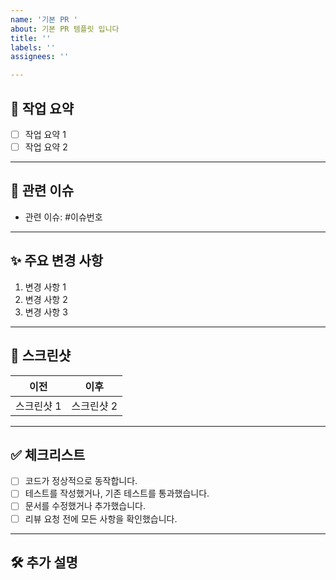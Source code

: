 ```yaml
---
name: '기본 PR '
about: 기본 PR 템플릿 입니다
title: ''
labels: ''
assignees: ''

---
```


## 📝 작업 요약
<!-- 이 PR에서 수행한 작업 내용을 간략히 작성해주세요. -->

- [ ] 작업 요약 1
- [ ] 작업 요약 2

---

## 🔗 관련 이슈
<!-- 이 PR과 관련된 이슈 번호를 작성해주세요. -->
- 관련 이슈: #이슈번호

---

## ✨ 주요 변경 사항
<!-- 변경된 주요 내용을 설명해주세요. -->
1. 변경 사항 1
2. 변경 사항 2
3. 변경 사항 3

---

## 📸 스크린샷
<!-- UI 변경 사항이 있다면 스크린샷을 첨부해주세요. -->
| 이전 | 이후 |
|------|------|
| 스크린샷 1 | 스크린샷 2 |

---

## ✅ 체크리스트
<!-- PR을 제출하기 전에 확인해야 할 항목들을 체크해주세요. -->
- [ ] 코드가 정상적으로 동작합니다.
- [ ] 테스트를 작성했거나, 기존 테스트를 통과했습니다.
- [ ] 문서를 수정했거나 추가했습니다.
- [ ] 리뷰 요청 전에 모든 사항을 확인했습니다.

---

## 🛠️ 추가 설명
<!-- 리뷰어가 참고해야 할 추가 정보를 작성해주세요. -->
